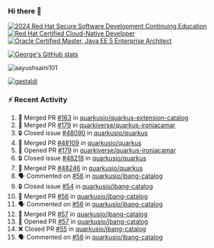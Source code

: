 ### Hi there 👋

<!--START_SECTION:badges-->
[![2024 Red Hat Secure Software Development Continuing Education](https://images.credly.com/size/110x110/images/36a76b78-c5bf-45cf-ac2c-48c3825260c7/blob)](http://www.credly.com/badges/c86e9a17-d2c3-4554-b890-7d0521710eb6 "2024 Red Hat Secure Software Development Continuing Education")
[![Red Hat Certified Cloud-Native Developer](https://images.credly.com/size/110x110/images/12ef4e4e-3d8d-4caf-9ab1-858c5bcb9619/image.png)](http://www.credly.com/badges/b6402e31-0894-48e6-b488-e2e551dcc809 "Red Hat Certified Cloud-Native Developer")
[![Oracle Certified Master, Java EE 5 Enterprise Architect](https://images.credly.com/size/110x110/images/1fa3549c-674c-4779-b3d6-d7d64eac2c23/Oracle-Certification-badge_OC-Master.png)](http://www.credly.com/badges/2565574e-b81d-410e-ab7d-24666ddcbe00 "Oracle Certified Master, Java EE 5 Enterprise Architect")
<!--END_SECTION:badges-->

[![George's GitHub stats](https://github-readme-stats.vercel.app/api?username=gastaldi&show=reviews,prs_merged&hide=contribs,prs&theme=transparent&show_icons=true)](https://github.com/anuraghazra/github-readme-stats)

<p align="left"> <img src="https://komarev.com/ghpvc/?username=gastaldi&label=Profile%20views&color=0e75b6&style=for-the-badge" alt="aayushsaini101" /> </p>

<p align="left"> <a href="https://github.com/ryo-ma/github-profile-trophy"><img src="https://github-profile-trophy.vercel.app/?username=gastaldi" alt="gastaldi" /></a> </p>

### :zap: Recent Activity

<!--START_SECTION:activity-->
1. 🎉 Merged PR [#163](https://github.com/quarkusio/quarkus-extension-catalog/pull/163) in [quarkusio/quarkus-extension-catalog](https://github.com/quarkusio/quarkus-extension-catalog)
2. 🎉 Merged PR [#179](https://github.com/quarkiverse/quarkus-ironjacamar/pull/179) in [quarkiverse/quarkus-ironjacamar](https://github.com/quarkiverse/quarkus-ironjacamar)
3. 🔒 Closed issue [#48090](https://github.com/quarkusio/quarkus/issues/48090) in [quarkusio/quarkus](https://github.com/quarkusio/quarkus)
4. 🎉 Merged PR [#48109](https://github.com/quarkusio/quarkus/pull/48109) in [quarkusio/quarkus](https://github.com/quarkusio/quarkus)
5. 💪 Opened PR [#179](https://github.com/quarkiverse/quarkus-ironjacamar/pull/179) in [quarkiverse/quarkus-ironjacamar](https://github.com/quarkiverse/quarkus-ironjacamar)
6. 🔒 Closed issue [#48218](https://github.com/quarkusio/quarkus/issues/48218) in [quarkusio/quarkus](https://github.com/quarkusio/quarkus)
7. 🎉 Merged PR [#48246](https://github.com/quarkusio/quarkus/pull/48246) in [quarkusio/quarkus](https://github.com/quarkusio/quarkus)
8. 🗣 Commented on [#56](https://github.com/quarkusio/jbang-catalog/pull/56#issuecomment-2940518365) in [quarkusio/jbang-catalog](https://github.com/quarkusio/jbang-catalog)
9. 🔒 Closed issue [#54](https://github.com/quarkusio/jbang-catalog/issues/54) in [quarkusio/jbang-catalog](https://github.com/quarkusio/jbang-catalog)
10. 🎉 Merged PR [#56](https://github.com/quarkusio/jbang-catalog/pull/56) in [quarkusio/jbang-catalog](https://github.com/quarkusio/jbang-catalog)
11. 🗣 Commented on [#56](https://github.com/quarkusio/jbang-catalog/pull/56#issuecomment-2940416011) in [quarkusio/jbang-catalog](https://github.com/quarkusio/jbang-catalog)
12. 🎉 Merged PR [#57](https://github.com/quarkusio/jbang-catalog/pull/57) in [quarkusio/jbang-catalog](https://github.com/quarkusio/jbang-catalog)
13. 💪 Opened PR [#57](https://github.com/quarkusio/jbang-catalog/pull/57) in [quarkusio/jbang-catalog](https://github.com/quarkusio/jbang-catalog)
14. ❌ Closed PR [#55](https://github.com/quarkusio/jbang-catalog/pull/55) in [quarkusio/jbang-catalog](https://github.com/quarkusio/jbang-catalog)
15. 🗣 Commented on [#56](https://github.com/quarkusio/jbang-catalog/pull/56#issuecomment-2940284777) in [quarkusio/jbang-catalog](https://github.com/quarkusio/jbang-catalog)
<!--END_SECTION:activity-->
